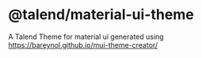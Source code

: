# @talend/material-ui-theme

A Talend Theme for material ui generated using https://bareynol.github.io/mui-theme-creator/
